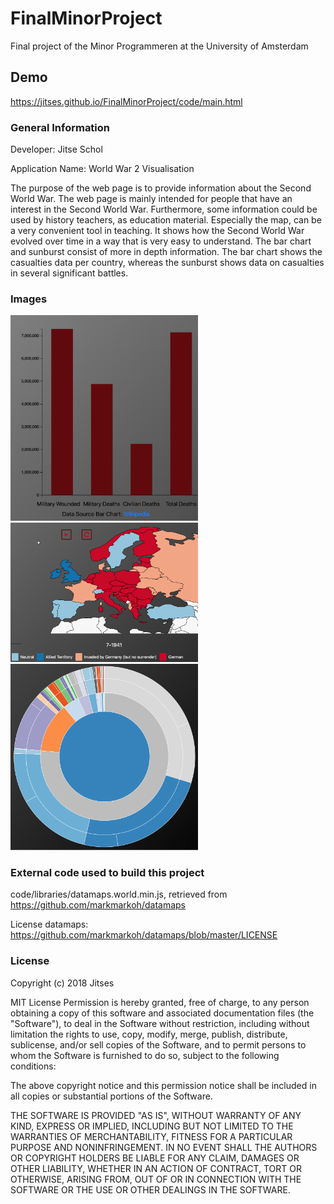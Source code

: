 # FinalMinorProject
Final project of the Minor Programmeren at the University of Amsterdam

## Demo
https://jitses.github.io/FinalMinorProject/code/main.html

### General Information
Developer: Jitse Schol

Application Name: World War 2 Visualisation


The purpose of the web page is to provide information about the Second World War. The web page is mainly intended for people that have an interest in the Second World War. Furthermore, some information could be used by history teachers, as education material. Especially the map, can be a very convenient tool in teaching. It shows how the Second World War evolved over time in a way that is very easy to understand. 
The bar chart and sunburst consist of more in depth information. The bar chart shows the casualties data per country, whereas the sunburst shows data on casualties in several significant battles. 

### Images
<img src="doc/barchart.png" width="300px"/>
<img src="doc/map.png" width="300px"/>
<img src="doc/sunburst.png" width="300px"/>

### External code used to build this project
code/libraries/datamaps.world.min.js, retrieved from https://github.com/markmarkoh/datamaps

License datamaps: https://github.com/markmarkoh/datamaps/blob/master/LICENSE



### License
Copyright (c) 2018 Jitses

MIT License
Permission is hereby granted, free of charge, to any person obtaining a copy
of this software and associated documentation files (the "Software"), to deal
in the Software without restriction, including without limitation the rights
to use, copy, modify, merge, publish, distribute, sublicense, and/or sell
copies of the Software, and to permit persons to whom the Software is
furnished to do so, subject to the following conditions:

The above copyright notice and this permission notice shall be included in all
copies or substantial portions of the Software.

THE SOFTWARE IS PROVIDED "AS IS", WITHOUT WARRANTY OF ANY KIND, EXPRESS OR
IMPLIED, INCLUDING BUT NOT LIMITED TO THE WARRANTIES OF MERCHANTABILITY,
FITNESS FOR A PARTICULAR PURPOSE AND NONINFRINGEMENT. IN NO EVENT SHALL THE
AUTHORS OR COPYRIGHT HOLDERS BE LIABLE FOR ANY CLAIM, DAMAGES OR OTHER
LIABILITY, WHETHER IN AN ACTION OF CONTRACT, TORT OR OTHERWISE, ARISING FROM,
OUT OF OR IN CONNECTION WITH THE SOFTWARE OR THE USE OR OTHER DEALINGS IN THE
SOFTWARE.


